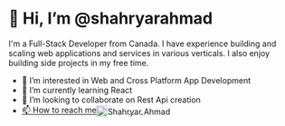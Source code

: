 <h1>👋 Hi, I’m @shahryarahmad</h1>

<p>I'm a Full-Stack Developer from Canada. I have experience building and scaling web applications and services in various verticals. I also enjoy building side projects in my free time.</p>
    
 - 👀 I’m interested in Web and Cross Platform App Development
 - 🌱 I’m currently learning React
 - 💞️ I’m looking to collaborate on Rest Api creation
 - <a href = "https://linkedin.com/in/shahryar-ahmad/"><span style= "vertical-align:middle; display:inline;vertical-align:middle;">📫 How to reach me</span><img src = "https://upload.wikimedia.org/wikipedia/commons/thumb/f/f8/LinkedIn_icon_circle.svg/1024px-LinkedIn_icon_circle.svg.png" style = "width:20px; vertical-align:middle;"><span style= "vertical-align:middle; display:inline;vertical-align:middle;">Shahryar Ahmad</span></a>


